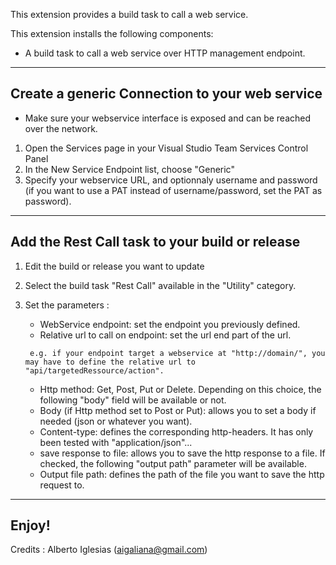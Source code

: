 This extension provides a build task to call a web service.

This extension installs the following components:
* A build task to call a web service over HTTP management endpoint.

___

## Create a generic Connection to your web service
* Make sure your webservice interface is exposed and can be reached over the network.

1. Open the Services page in your Visual Studio Team Services Control Panel
1. In the New Service Endpoint list, choose "Generic"
1. Specify your webservice URL, and optionnaly username and password (if you want to use a PAT instead of username/password, set the PAT as password).

___

## Add the Rest Call task to your build or release

1. Edit the build or release you want to update
1. Select the build task "Rest Call" available in the "Utility" category.
1. Set the parameters :
   * WebService endpoint: set the endpoint you previously defined.
   * Relative url to call on endpoint: set the url end part of the url.
   ~~~
    e.g. if your endpoint target a webservice at "http://domain/", you may have to define the relative url to "api/targetedRessource/action".
   ~~~

   * Http method: Get, Post, Put or Delete. Depending on this choice, the following "body" field will be available or not.
   * Body (if Http method set to Post or Put): allows you to set a body if needed (json or whatever you want).
   * Content-type: defines the corresponding http-headers. It has only been tested with "application/json"...
   * save response to file: allows you to save the http response to a file. If checked, the following "output path" parameter will be available.
   * Output file path: defines the path of the file you want to save the http request to.

___

## Enjoy!


Credits : Alberto Iglesias (aigaliana@gmail.com)